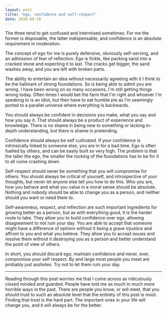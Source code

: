```yaml
---
layout: post
title: "ego, confidence and self-respect"
date: 2016-09-10
---
```


The three tend to get confused and intermixed sometimes. For me the former is disposable, the latter indispensable, and confidence is an absolute requirement in moderation.

The concept of ego for me is purely defensive, obviously self-serving, and an admission of fear of reflection. Ego is fickle, like packing sand into a cracked stone and expecting it to last. The cracks get bigger, the sand washes away, and you are left with broken parts.

The ability to entertain an idea without necessarily agreeing with it I think to be the hallmark of strong foundations. So is being able to admit you are wrong. I have been wrong on so many occasions, I'm still getting things wrong today. Often times I would bet the farm that I'm right and whoever I'm speaking to is an idiot, but then have to eat humble pie as I'm seemingly ported to a parallel universe where everything is backwards.

You should always be confident in decisions you make, what you say and how you say it. That should always be a product of experience and knowledge. There is no shame in being new to something or lacking in-depth understanding, but there is shame in pretending.

Confidence should always be self cultivated. If your confidence is intrinsically linked to someone else, you are in for a bad time. Ego is often fuelled by others, and can be easily built so very high. The problem is that the taller the ego, the smaller the rocking of the foundations has to be for it to all come crashing down.

Self-respect should never be something that you will compromise for others. You should always be critical of yourself, and introspective of your thoughts, but never let anyone else tell you how to do this. Who you are, how you behave and what you value in a moral sense should be absolute. Nothing and nobody should be able to change you as a person, and neither should you want or need them to.

Self-awareness, respect, and reflection are such important ingredients for growing better as a person, but as with everything good, it is the harder route to take. They allow you to build confidence over ego, allowing disagreement to not ruin your day. You are able to accept that someone might have a difference of opinion without it being a grave injustice and affront to you and what you believe. They allow you to accept issues and resolve them without it destroying you as a person and better understand the point of view of others.

In short, you should discard ego, maintain confidence and never, ever, compromise your self respect. By and large most people you meet are probably just assholes. Try not to let them ruin your day.

***

Reading through this post worries me that I come across as ridiculously closed minded and guarded. People have told me as much in much more horrible ways in the past. There are people you know, or will meet, that you should trust to such an absolute level that the entirety of this post is moot. Finding that trust is the hard part. The important ones in your life will change you, and it will always be for the better.
